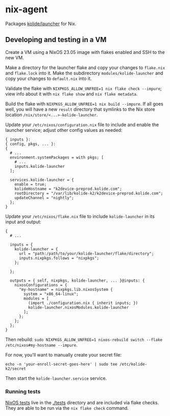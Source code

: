 # nix-agent

Packages [kolide/launcher](https://github.com/kolide/launcher) for Nix.

## Developing and testing in a VM

Create a VM using a NixOS 23.05 image with flakes enabled and SSH to the new VM.

Make a directory for the launcher flake and copy your changes to `flake.nix` and `flake.lock` into it.
Make the subdirectory `modules/kolide-launcher` and copy your changes to `default.nix` into it.

Validate the flake with `NIXPKGS_ALLOW_UNFREE=1 nix flake check --impure`; view info
about it with `nix flake show` and `nix flake metadata`.

Build the flake with `NIXPKGS_ALLOW_UNFREE=1 nix build --impure`. If all goes well,
you will have a new `result` directory that symlinks to the Nix store location
`/nix/store/<...>-kolide-launcher`.

Update your `/etc/nixos/configuration.nix` file to include and enable the launcher service;
adjust other config values as needed:

```
{ inputs }:
{ config, pkgs, ... }:
{
  # ...
  environment.systemPackages = with pkgs; [
    # ...
    inputs.kolide-launcher
  ];

  services.kolide-launcher = {
    enable = true;
    kolideHostname = "k2device-preprod.kolide.com";
    rootDirectory = "/var/lib/kolide-k2/k2device-preprod.kolide.com";
    updateChannel = "nightly";
  };
}
```

Update your `/etc/nixos/flake.nix` file to include `kolide-launcher` in its input and output:

```
{
  # ...

  inputs = {
    kolide-launcher = {
      url = "path:/path/to/your/kolide-launcher/flake/directory";
      inputs.nixpkgs.follows = "nixpkgs";
    };

  };

  outputs = { self, nixpkgs, kolide-launcher, ... }@inputs: {
    nixosConfigurations = {
      "my-hostname" = nixpkgs.lib.nixosSystem {
        system = "x86_64-linux";
        modules = [
          (import ./configuration.nix { inherit inputs; })
          kolide-launcher.nixosModules.kolide-launcher
        ];
      };
    };
  };
}
```

Then rebuild: `sudo NIXPKGS_ALLOW_UNFREE=1 nixos-rebuild switch --flake /etc/nixos#my-hostname --impure`.

For now, you'll want to manually create your secret file:

```
echo -n 'your-enroll-secret-goes-here' | sudo tee /etc/kolide-k2/secret
```

Then start the `kolide-launcher.service` service.

### Running tests

[NixOS tests](https://nixos.org/manual/nixos/stable/index.html#sec-nixos-tests)
live in the [./tests](./tests) directory and are included via flake checks.
They are able to be run via the `nix flake check` command.
